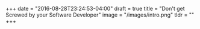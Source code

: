+++
date = "2016-08-28T23:24:53-04:00"
draft = true
title = "Don't get Screwed by your Software Developer"
image = "/images/intro.png"
tldr = ""
+++

